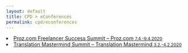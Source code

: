 ```yaml
---
layout: default
title: CPD > eConferences
permalink: cpd/econferences
---
```

<li><a href="https://www.proz.com/tv/Summit2020" target="_blank">Proz.com Freelancer Success Summit – Proz.com <small>7.4.-9.4.2020</small></a></li>  

<li><a href="https://translationmastermind.com/summit/" target="_blank">Translation Mastermind Summit – Translation Mastermind <small>3.2.-4.2.2020</small></a></li>